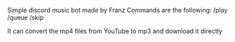 Simple discord music bot made by Franz 
Commands are the following:
/play
/queue 
/skip

It can convert the mp4 files from YouTube to mp3 and download it directly 
